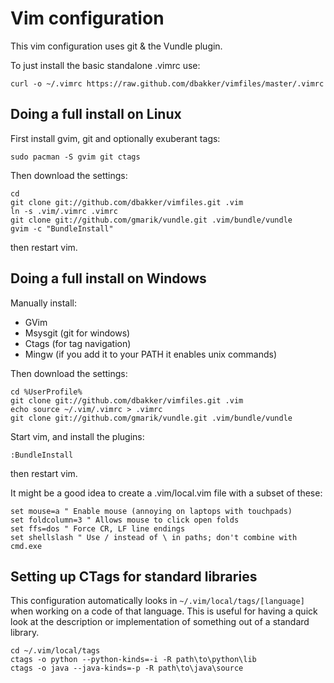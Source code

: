 # Vim configuration

This vim configuration uses git & the Vundle plugin.

To just install the basic standalone .vimrc use:

    curl -o ~/.vimrc https://raw.github.com/dbakker/vimfiles/master/.vimrc

## Doing a full install on Linux

First install gvim, git and optionally exuberant tags:

    sudo pacman -S gvim git ctags

Then download the settings:

    cd
    git clone git://github.com/dbakker/vimfiles.git .vim
    ln -s .vim/.vimrc .vimrc
    git clone git://github.com/gmarik/vundle.git .vim/bundle/vundle
    gvim -c "BundleInstall"

then restart vim.

## Doing a full install on Windows

Manually install:
  * GVim
  * Msysgit (git for windows)
  * Ctags (for tag navigation)
  * Mingw (if you add it to your PATH it enables unix commands)

Then download the settings:

    cd %UserProfile%
    git clone git://github.com/dbakker/vimfiles.git .vim
    echo source ~/.vim/.vimrc > .vimrc
    git clone git://github.com/gmarik/vundle.git .vim/bundle/vundle

Start vim, and install the plugins:

    :BundleInstall

then restart vim.

It might be a good idea to create a .vim/local.vim file with a subset of these:

    set mouse=a " Enable mouse (annoying on laptops with touchpads)
    set foldcolumn=3 " Allows mouse to click open folds
    set ffs=dos " Force CR, LF line endings
    set shellslash " Use / instead of \ in paths; don't combine with cmd.exe

## Setting up CTags for standard libraries
This configuration automatically looks in `~/.vim/local/tags/[language]` when
working on a code of that language. This is useful for having a quick look
at the description or implementation of something out of a standard library.

    cd ~/.vim/local/tags
    ctags -o python --python-kinds=-i -R path\to\python\lib
    ctags -o java --java-kinds=-p -R path\to\java\source

